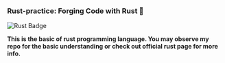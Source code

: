 <h3>Rust-practice: Forging Code with Rust 🦀</h3>

<img src="https://img.shields.io/badge/Code-Rust-black?style=for-the-badge&logo=rust&logoColor=white" alt="Rust Badge">

<strong> This is the basic of rust programming language. You may observe my repo for the basic understanding or check out official rust page for more info. </strong>
